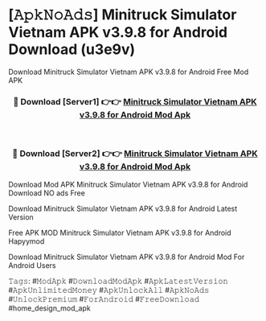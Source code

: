 # [𝙰𝚙𝚔𝙽𝚘𝙰𝚍𝚜] Minitruck Simulator Vietnam APK v3.9.8 for Android Download (u3e9v)
Download Minitruck Simulator Vietnam APK v3.9.8 for Android Free Mod APK

<div align="center">
<h3>🔴 Download [Server1] 👉👉 <a href="https://apkcomod.com?title=Minitruck_Simulator_Vietnam_APK_v3.9.8_for_Android">Minitruck Simulator Vietnam APK v3.9.8 for Android Mod Apk</a></h3><br>

<h3>🔴 Download [Server2] 👉👉 <a href="https://apkcomod.com?title=Minitruck_Simulator_Vietnam_APK_v3.9.8_for_Android">Minitruck Simulator Vietnam APK v3.9.8 for Android Mod Apk</a></h3>
</div>


 Download Mod APK Minitruck Simulator Vietnam APK v3.9.8 for Android Download NO ads Free

Download Minitruck Simulator Vietnam APK v3.9.8 for Android Latest Version

Free APK MOD Minitruck Simulator Vietnam APK v3.9.8 for Android Hapyymod

Download Minitruck Simulator Vietnam APK v3.9.8 for Android Mod For Android Users

𝚃𝚊𝚐𝚜: #𝙼𝚘𝚍𝙰𝚙𝚔 #𝙳𝚘𝚠𝚗𝚕𝚘𝚊𝚍𝙼𝚘𝚍𝙰𝚙𝚔 #𝙰𝚙𝚔𝙻𝚊𝚝𝚎𝚜𝚝𝚅𝚎𝚛𝚜𝚒𝚘𝚗 #𝙰𝚙𝚔𝚄𝚗𝚕𝚒𝚖𝚒𝚝𝚎𝚍𝙼𝚘𝚗𝚎𝚢 #𝙰𝚙𝚔𝚄𝚗𝚕𝚘𝚌𝚔𝙰𝚕𝚕 #𝙰𝚙𝚔𝙽𝚘𝙰𝚍𝚜 #𝚄𝚗𝚕𝚘𝚌𝚔𝙿𝚛𝚎𝚖𝚒𝚞𝚖 #𝙵𝚘𝚛𝙰𝚗𝚍𝚛𝚘𝚒𝚍 #𝙵𝚛𝚎𝚎𝙳𝚘𝚠𝚗𝚕𝚘𝚊𝚍 #home_design_mod_apk